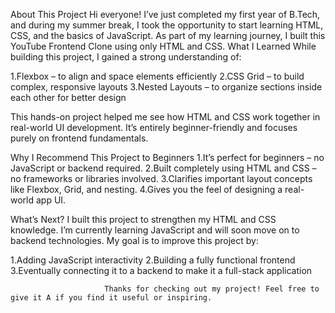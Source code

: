 About This Project
Hi everyone! I’ve just completed my first year of B.Tech, and during my summer break, I took the opportunity to start learning HTML, CSS, and the basics of JavaScript. As part of my learning journey, I built this YouTube Frontend Clone using only HTML and CSS.
What I Learned
While building this project, I gained a strong understanding of:

1.Flexbox – to align and space elements efficiently
2.CSS Grid – to build complex, responsive layouts
3.Nested Layouts – to organize sections inside each other for better design

This hands-on project helped me see how HTML and CSS work together in real-world UI development. It’s entirely beginner-friendly and focuses purely on frontend fundamentals.

Why I Recommend This Project to Beginners
1.It’s perfect for beginners – no JavaScript or backend required.
2.Built completely using HTML and CSS – no frameworks or libraries involved.
3.Clarifies important layout concepts like Flexbox, Grid, and nesting.
4.Gives you the feel of designing a real-world app UI.

What’s Next?
I built this project to strengthen my HTML and CSS knowledge. I’m currently learning JavaScript and will soon move on to backend technologies. My goal is to improve this project by:

1.Adding JavaScript interactivity
2.Building a fully functional frontend
3.Eventually connecting it to a backend to make it a full-stack application
 
                         Thanks for checking out my project! Feel free to give it A if you find it useful or inspiring.
